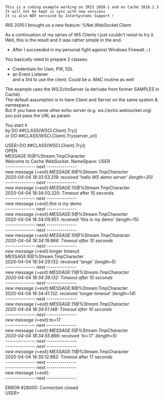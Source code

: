  ~~~
 This is a coding example working on IRIS 2020.1 and on Caché 2018.1.3 
 It will not be kept in sync with new versions      
 It is also NOT serviced by InterSystems Support !   
~~~ 

IRIS 2010.1 brought us a new feature: %Net.WebSocket.Client  

As a continuation of my series of WS Clients I just couldn't resist to try it.  
Well, this is the result and it was rather simple in the end.    
   - After I succeeded in my personal fight against Windows Firewall ;-)   
   
You basically need to prepare 2 classes:  
- Credentials for User,  PW, SSL   
- an Event Listener  
and a 3rd to use the client. Could be a .MAC routine as well  

The example uses the WS.EchoServer (a derivate from former SAMPLES in Caché).  
The default assumption is to have Client and Server on the same system & namespace.  
But if you have some other echo server (e.g. ws://echo.websocket.org)    
you just pass the URL as param.  

You start it  
by DO ##CLASS(WSCI.Client).Try()  
or DO ##CLASS(WSCI.Client).Try(server_url)  

USER>DO ##CLASS(WSCI.Client).Try()   
OPEN  
MESSAGE:10@%Stream.TmpCharacter   
Welcome to Cache WebSocket. NameSpace: USER   
--------------- next ---------------  
new message (*=exit):MESSAGE:8@%Stream.TmpCharacter  
2020-04-04 18:33:53.319: received 'hallo WS demo server' (length=20)  
--------------- next ---------------  
new message (*=exit):MESSAGE:10@%Stream.TmpCharacter  
2020-04-04 18:34:03.320: Timeout after 10 seconds  
--------------- next ---------------  
new message (*=exit):this is my demo  
--------------- next ---------------  
new message (*=exit):MESSAGE:5@%Stream.TmpCharacter  
2020-04-04 18:34:09.851: received 'this is my demo' (length=15)  
--------------- next ---------------  
--------------- next ---------------  
new message (*=exit):MESSAGE:10@%Stream.TmpCharacter  
2020-04-04 18:34:19.866: Timeout after 10 seconds  
--------------- next ---------------  
new message (*=exit):longer timeout  
MESSAGE:8@%Stream.TmpCharacter  
2020-04-04 18:34:29.132: received 'lange' (length=5)  
--------------- next ---------------  
new message (*=exit):MESSAGE:11@%Stream.TmpCharacter  
2020-04-04 18:34:39.132: Timeout after 10 seconds  
--------------- next ---------------  
new message (*=exit):MESSAGE:8@%Stream.TmpCharacter  
2020-04-04 18:34:41.132: received 'longer timeout' (length=14)  
--------------- next ---------------  
new message (*=exit):MESSAGE:11@%Stream.TmpCharacter  
2020-04-04 18:34:51.148: Timeout after 10 seconds  
--------------- next ---------------  
new message (*=exit):to=17  
--------------- next ---------------  
new message (*=exit):MESSAGE:5@%Stream.TmpCharacter  
2020-04-04 18:34:55.866: received 'to=17' (length=5)  
--------------- next ---------------  
--------------- next ---------------  
new message (*=exit):MESSAGE:11@%Stream.TmpCharacter  
2020-04-04 18:35:12.882: Timeout after 17 seconds  
--------------- next ---------------  
--------------- next ---------------  
new message (*=exit):*  
--------------- next ---------------  
    
ERROR #28000: Connection closed  
USER>  
   
